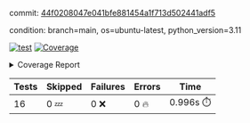 commit: [44f0208047e041bfe881454a1f713d502441adf5](https://github.com/rcmdnk/conf-finder/tree/44f0208047e041bfe881454a1f713d502441adf5)

condition: branch=main, os=ubuntu-latest, python_version=3.11

[![test](https://github.com/rcmdnk/conf-finder/actions/workflows/test.yml/badge.svg)](https://github.com/rcmdnk/conf-finder/actions/runs/9607317102)
<a href="https://github.com/rcmdnk/conf-finder/blob/44f0208047e041bfe881454a1f713d502441adf5/README.md"><img alt="Coverage" src="https://img.shields.io/badge/Coverage-93%25-brightgreen.svg" /></a><details><summary>Coverage Report </summary><table><tr><th>File</th><th>Stmts</th><th>Miss</th><th>Cover</th><th>Missing</th></tr><tbody><tr><td colspan="5"><b>src/conf_finder</b></td></tr><tr><td>&nbsp; &nbsp;<a href="https://github.com/rcmdnk/conf-finder/blob/44f0208047e041bfe881454a1f713d502441adf5/src/conf_finder/conf_finder.py">conf_finder.py</a></td><td>102</td><td>8</td><td>92%</td><td><a href="https://github.com/rcmdnk/conf-finder/blob/44f0208047e041bfe881454a1f713d502441adf5/src/conf_finder/conf_finder.py#L65-L67">65&ndash;67</a>, <a href="https://github.com/rcmdnk/conf-finder/blob/44f0208047e041bfe881454a1f713d502441adf5/src/conf_finder/conf_finder.py#L76">76</a>, <a href="https://github.com/rcmdnk/conf-finder/blob/44f0208047e041bfe881454a1f713d502441adf5/src/conf_finder/conf_finder.py#L81">81</a>, <a href="https://github.com/rcmdnk/conf-finder/blob/44f0208047e041bfe881454a1f713d502441adf5/src/conf_finder/conf_finder.py#L141-L142">141&ndash;142</a>, <a href="https://github.com/rcmdnk/conf-finder/blob/44f0208047e041bfe881454a1f713d502441adf5/src/conf_finder/conf_finder.py#L174">174</a></td></tr><tr><td><b>TOTAL</b></td><td><b>107</b></td><td><b>8</b></td><td><b>93%</b></td><td>&nbsp;</td></tr></tbody></table></details>

| Tests | Skipped | Failures | Errors | Time |
| ----- | ------- | -------- | -------- | ------------------ |
| 16 | 0 :zzz: | 0 :x: | 0 :fire: | 0.996s :stopwatch: |

